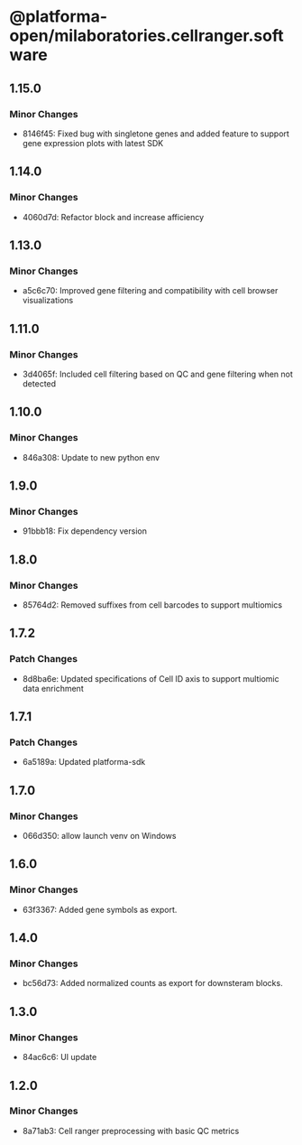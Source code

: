 # @platforma-open/milaboratories.cellranger.software

## 1.15.0

### Minor Changes

- 8146f45: Fixed bug with singletone genes and added feature to support gene expression plots with latest SDK

## 1.14.0

### Minor Changes

- 4060d7d: Refactor block and increase afficiency

## 1.13.0

### Minor Changes

- a5c6c70: Improved gene filtering and compatibility with cell browser visualizations

## 1.11.0

### Minor Changes

- 3d4065f: Included cell filtering based on QC and gene filtering when not detected

## 1.10.0

### Minor Changes

- 846a308: Update to new python env

## 1.9.0

### Minor Changes

- 91bbb18: Fix dependency version

## 1.8.0

### Minor Changes

- 85764d2: Removed suffixes from cell barcodes to support multiomics

## 1.7.2

### Patch Changes

- 8d8ba6e: Updated specifications of Cell ID axis to support multiomic data enrichment

## 1.7.1

### Patch Changes

- 6a5189a: Updated platforma-sdk

## 1.7.0

### Minor Changes

- 066d350: allow launch venv on Windows

## 1.6.0

### Minor Changes

- 63f3367: Added gene symbols as export.

## 1.4.0

### Minor Changes

- bc56d73: Added normalized counts as export for downsteram blocks.

## 1.3.0

### Minor Changes

- 84ac6c6: UI update

## 1.2.0

### Minor Changes

- 8a71ab3: Cell ranger preprocessing with basic QC metrics
